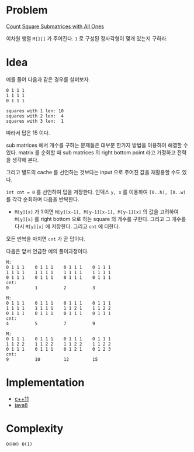 # Problem

[Count Square Submatrices with All Ones](https://leetcode.com/problems/count-square-submatrices-with-all-ones/)

이차원 행렬 `M[][]` 가 주어진다. `1` 로 구성된 정사각형이 몇개 있는지
구하라.

# Idea

예를 들어 다음과 같은 경우를 살펴보자.

```
0 1 1 1 
1 1 1 1
0 1 1 1

squares with 1 len: 10
squares with 2 len:  4
squares with 3 len:  1
```

따라서 답은 15 이다.

sub matrices 에서 개수를 구하는 문제들은 대부분 한가지 방법을 이용하여
해결할 수 있다. matrix 를 순회할 때 sub matrices 의 right bottom point
라고 가정하고 전략을 생각해 본다.

그리고 별도의 cache 를 선언하는 것보다는 input 으로 주어진 값을
재활용할 수도 있다.

`int cnt = 0` 를 선언하여 답을 저장한다. 인덱스 `y, x` 를 이용하여
`[0..h), [0..w)` 를 각각 순회하며 다음을 반복한다.

* `M[y][x]` 가 1 이면 `M[y][x-1], M[y-1][x-1], M[y-1][x]` 의 값을
  고려하여 `M[y][x]` 를 right bottom 으로 하는 square 의 개수를
  구한다. 그리고 그 개수를 다시 `M[y][x]` 에 저장한다. 그리고 `cnt` 에
  더한다.

모든 반복을 마치면 `cnt` 가 곧 답이다.

다음은 앞서 언급한 예의 풀이과정이다.

```
M:
0 1 1 1    0 1 1 1    0 1 1 1    0 1 1 1
1 1 1 1    1 1 1 1    1 1 1 1    1 1 1 1
0 1 1 1    0 1 1 1    0 1 1 1    0 1 1 1
cnt:
0          1          2          3  

M:
0 1 1 1    0 1 1 1    0 1 1 1    0 1 1 1
1 1 1 1    1 1 1 1    1 1 2 1    1 1 2 2
0 1 1 1    0 1 1 1    0 1 1 1    0 1 1 1
cnt:
4          5          7          9

M:
0 1 1 1    0 1 1 1    0 1 1 1    0 1 1 1
1 1 2 2    1 1 2 2    1 1 2 2    1 1 2 2
0 1 1 1    0 1 1 1    0 1 2 1    0 1 2 3
cnt:
9          10         12         15
```

# Implementation

* [c++11](a.cpp)
* [java8](Solution.java)

# Complexity

```
O(HW) O(1)
```
